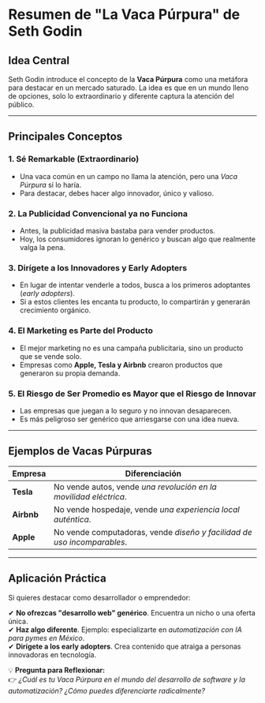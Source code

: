 # **Resumen de "La Vaca Púrpura" de Seth Godin**

## **Idea Central**
Seth Godin introduce el concepto de la **Vaca Púrpura** como una metáfora para destacar en un mercado saturado. La idea es que en un mundo lleno de opciones, solo lo extraordinario y diferente captura la atención del público.

---

## **Principales Conceptos**

### **1. Sé Remarkable (Extraordinario)**
- Una vaca común en un campo no llama la atención, pero una *Vaca Púrpura* sí lo haría.
- Para destacar, debes hacer algo innovador, único y valioso.

### **2. La Publicidad Convencional ya no Funciona**
- Antes, la publicidad masiva bastaba para vender productos.
- Hoy, los consumidores ignoran lo genérico y buscan algo que realmente valga la pena.

### **3. Dirígete a los Innovadores y Early Adopters**
- En lugar de intentar venderle a todos, busca a los primeros adoptantes (*early adopters*).
- Si a estos clientes les encanta tu producto, lo compartirán y generarán crecimiento orgánico.

### **4. El Marketing es Parte del Producto**
- El mejor marketing no es una campaña publicitaria, sino un producto que se vende solo.
- Empresas como **Apple, Tesla y Airbnb** crearon productos que generaron su propia demanda.

### **5. El Riesgo de Ser Promedio es Mayor que el Riesgo de Innovar**
- Las empresas que juegan a lo seguro y no innovan desaparecen.
- Es más peligroso ser genérico que arriesgarse con una idea nueva.

---

## **Ejemplos de Vacas Púrpuras**
| Empresa  | Diferenciación |
|----------|---------------|
| **Tesla** | No vende autos, vende *una revolución en la movilidad eléctrica*. |
| **Airbnb** | No vende hospedaje, vende *una experiencia local auténtica*. |
| **Apple** | No vende computadoras, vende *diseño y facilidad de uso incomparables*. |

---

## **Aplicación Práctica**
Si quieres destacar como desarrollador o emprendedor:

✔ **No ofrezcas "desarrollo web" genérico**. Encuentra un nicho o una oferta única.  
✔ **Haz algo diferente**. Ejemplo: especializarte en *automatización con IA para pymes en México*.  
✔ **Dirígete a los early adopters**. Crea contenido que atraiga a personas innovadoras en tecnología.  

💡 **Pregunta para Reflexionar:**  
👉 *¿Cuál es tu Vaca Púrpura en el mundo del desarrollo de software y la automatización? ¿Cómo puedes diferenciarte radicalmente?*
